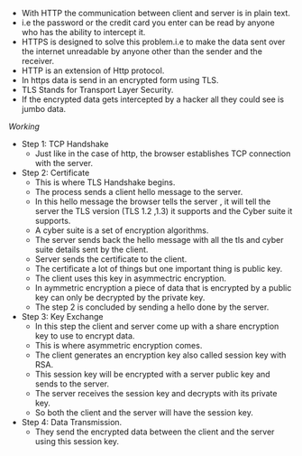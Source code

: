 * With HTTP the communication between client and server is in plain text.
* i.e the password or the credit card you enter can be read by anyone who has the ability to intercept it.
* HTTPS is designed to solve this problem.i.e to make the data sent over the internet unreadable by anyone other than the sender and the receiver.
* HTTP is an extension of Http protocol.
* In https data is send in an encrypted form using TLS.
* TLS Stands for Transport Layer Security.
* If the encrypted data gets intercepted by a hacker all they could see is jumbo data.

*Working*
* Step 1: TCP Handshake
  * Just like in the case of http, the browser establishes TCP connection with the server.
* Step 2: Certificate
  * This is where TLS Handshake begins.
  * The process sends a client hello message to the server.
  * In this hello message the browser tells the server , it will tell the server the TLS version (TLS 1.2 ,1.3) it supports and the Cyber suite it supports.
  * A cyber suite is a set of encryption algorithms.
  * The server sends back the  hello message with all the tls and cyber suite details sent by the client.
  * Server sends the certificate to the client.
  * The certificate a lot of things but one important thing is public key.
  * The client uses this key in asymmectric encryption.
  * In aymmetric encryption a piece of data that is encrypted by a public key can only be decrypted by the private key.
  * The step 2 is concluded by sending a hello done by the server.
* Step 3: Key Exchange
  * In this step the client and server come up with a share encryption key to use to encrypt data.
  * This is where asymmetric encryption comes.
  * The client generates an encryption key also called session key with RSA.
  * This session key will be encrypted with a server public key and sends to the server.
  * The server receives the session key and decrypts with its private key.
  * So both the client and the server will have the session key.
* Step 4: Data Transmission.
  * They send the encrypted data between the client and the server using this session key.